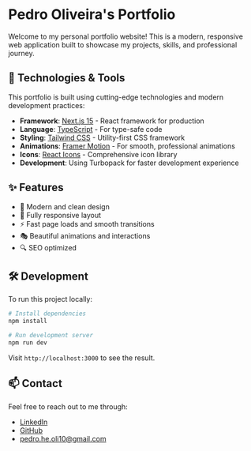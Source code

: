 # Pedro Oliveira's Portfolio

Welcome to my personal portfolio website! This is a modern, responsive web application built to showcase my projects, skills, and professional journey.

## 🚀 Technologies & Tools

This portfolio is built using cutting-edge technologies and modern development practices:

- **Framework**: [Next.js 15](https://nextjs.org/) - React framework for production
- **Language**: [TypeScript](https://www.typescriptlang.org/) - For type-safe code
- **Styling**: [Tailwind CSS](https://tailwindcss.com/) - Utility-first CSS framework
- **Animations**: [Framer Motion](https://www.framer.com/motion/) - For smooth, professional animations
- **Icons**: [React Icons](https://react-icons.github.io/react-icons/) - Comprehensive icon library
- **Development**: Using Turbopack for faster development experience

## ✨ Features

- 🎨 Modern and clean design
- 📱 Fully responsive layout
- ⚡ Fast page loads and smooth transitions
- 🎭 Beautiful animations and interactions
- 🔍 SEO optimized

## 🛠️ Development

To run this project locally:

```bash
# Install dependencies
npm install

# Run development server
npm run dev
```

Visit `http://localhost:3000` to see the result.

## 📫 Contact

Feel free to reach out to me through:
- [LinkedIn](https://www.linkedin.com/in/pedro-henrique-de-oliveira-b4b984239)
- [GitHub](https://github.com/Phomhado)
- pedro.he.oli10@gmail.com

